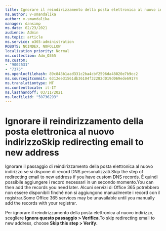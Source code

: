 ```yaml
---
title: Ignorare il reindirizzamento della posta elettronica al nuovo indirizzo
ms.author: v-smandalika
author: v-smandalika
manager: dansimp
ms.date: 02/23/2021
audience: Admin
ms.topic: article
ms.service: o365-administration
ROBOTS: NOINDEX, NOFOLLOW
localization_priority: Normal
ms.collection: Adm_O365
ms.custom:
- "9002531"
- "7375"
ms.openlocfilehash: 89c848b1aad331c2ba4cbf2596da48020e7b9cc2
ms.sourcegitcommit: 6312ee31561db36104f32282d019d069ede69174
ms.translationtype: MT
ms.contentlocale: it-IT
ms.lasthandoff: 03/11/2021
ms.locfileid: "50736293"
---
```

# <a name="skip-redirecting-email-to-new-address"></a><span data-ttu-id="deed0-102">Ignorare il reindirizzamento della posta elettronica al nuovo indirizzo</span><span class="sxs-lookup"><span data-stu-id="deed0-102">Skip redirecting email to new address</span></span>

<span data-ttu-id="deed0-103">Ignorare il passaggio di reindirizzamento della posta elettronica al nuovo indirizzo se si dispone di record DNS personalizzati.</span><span class="sxs-lookup"><span data-stu-id="deed0-103">Skip the step of redirecting email to new address if you have custom DNS records.</span></span> <span data-ttu-id="deed0-104">È quindi possibile aggiungere i record necessari in un secondo momento.</span><span class="sxs-lookup"><span data-stu-id="deed0-104">You can then add the records you need later.</span></span> <span data-ttu-id="deed0-105">Alcuni servizi di Office 365 potrebbero non essere disponibili finché non si aggiungono manualmente i record con il registrar.</span><span class="sxs-lookup"><span data-stu-id="deed0-105">Some Office 365 services may be unavailable until you manually add the records with your registrar.</span></span>

<span data-ttu-id="deed0-106">Per ignorare il reindirizzamento della posta elettronica al nuovo indirizzo, scegliere **Ignora questo passaggio > Verifica**.</span><span class="sxs-lookup"><span data-stu-id="deed0-106">To skip redirecting email to new address, choose **Skip this step > Verify**.</span></span>